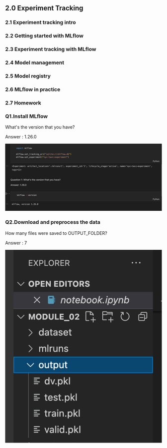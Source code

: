 <h2> 2.0 Experiment Tracking </h1>

<h3> 2.1 Experiment tracking intro </h2>

<h3> 2.2 Getting started with MLflow </h2>

<h3> 2.3 Experiment tracking with MLflow </h2>

<h3> 2.4 Model management </h2>

<h3> 2.5 Model registry </h2>

<h3> 2.6 MLflow in practice </h2>

<h3> 2.7 Homework </h2>

<h3> Q1.Install MLflow </h3>
  <p> What's the version that you have? </p>
  <p> Answer : 1.26.0 </p>
  
![Answer 1](/02-experiment-tracking/images/mlflow_version.png)

<h3> Q2.Download and preprocess the data </h3>
  <p> How many files were saved to OUTPUT_FOLDER? </p>
  <p> Answer : 7 </p>
  
![Answer 2](/02-experiment-tracking/images/number_of_files.png)



  


